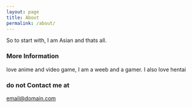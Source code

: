 ```yaml
---
layout: page
title: About
permalink: /about/
---
```

So to start with, I am Asian and thats all.

### More Information

love anime and video game,  I am a weeb and a gamer. I also love hentai

### do not Contact me at

[email@domain.com](mailto:htook8076@aurorak12.org)
